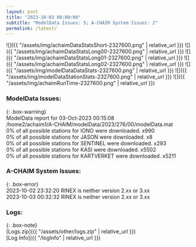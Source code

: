 ```yaml
---
layout: post
title: "2023-10-03 00:00:00"
subtitle: "ModelData Issues: 5; A-CHAIM System Issues: 2"
permalink: /latest/
---
```


![]({{ "/assets/img/achaimDataStatsShort-2327600.png" | relative_url }})
![]({{ "/assets/img/achaimDataStatsLong00-2327600.png" | relative_url }})
![]({{ "/assets/img/achaimDataStatsLong01-2327600.png" | relative_url }})
![]({{ "/assets/img/achaimDataStatsLong02-2327600.png" | relative_url }})
![]({{ "/assets/img/modelDataDataStats-2327600.png" | relative_url }})
![]({{ "/assets/img/modelDataStationStats-2327600.png" | relative_url }})
![]({{ "/assets/img/achaimRunTime-2327600.png" | relative_url }})


### ModelData Issues:  
  
{: .box-warning}  
 ModelData report for 03-Oct-2023 00:15:08   
 /home2/achaim1/A-CHAIM/modelData/2023/276/00/modelData.mat   
 0% of all possible stations for IONO were downloaded. x990   
 0% of all possible stations for JASON were downloaded. x8   
 0% of all possible stations for SENTINEL were downloaded. x293   
 0% of all possible stations for KASI were downloaded. x5502   
 0% of all possible stations for KARTVERKET were downloaded. x5211   
  
### A-CHAIM System Issues:  
  
{: .box-error}  
2023-10-02 23:32:20 RINEX is neither version 2.xx or 3.xx  
2023-10-03 00:32:32 RINEX is neither version 2.xx or 3.xx  

### Logs:  
  
{: .box-note}  
[Logs.zip]({{ "/assets/other/logs.zip" | relative_url }})  
[Log Info]({{ "/logInfo" | relative_url }})  
